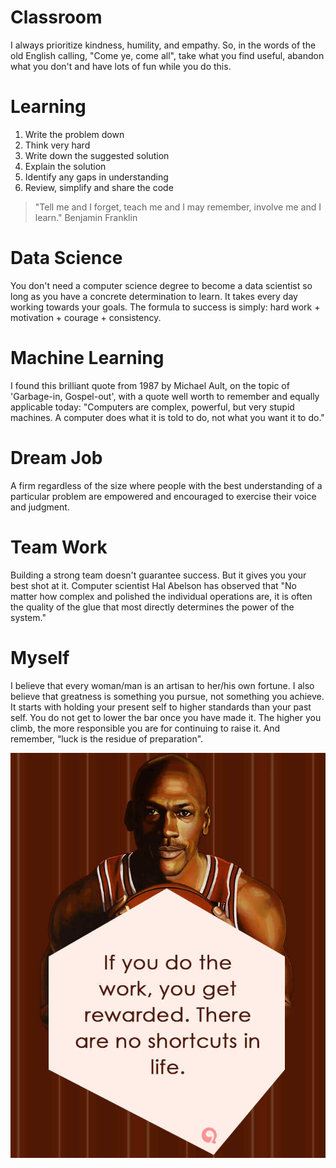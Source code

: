 
# Classroom

I always prioritize kindness, humility, and empathy. So, in the words of the old English calling, "Come ye, come all", take what you find useful, abandon what you don't and have lots of fun while you do this.

# Learning

1. Write the problem down
2. Think very hard
3. Write down the suggested solution
4. Explain the solution
5. Identify any gaps in understanding
6. Review, simplify and share the code

> "Tell me and I forget, teach me and I may remember, involve me and I learn." Benjamin Franklin


# Data Science

You don't need a computer science degree to become a data scientist so long as you have a concrete determination to learn. It takes every day working towards your goals. The formula to success is simply: hard work + motivation + courage + consistency.

# Machine Learning

I found this brilliant quote from 1987 by Michael Ault, on the topic of 'Garbage-in, Gospel-out', with a quote well worth to remember and equally applicable today: "Computers are complex, powerful, but very stupid machines. A computer does what it is told to do, not what you want it to do." 


# Dream Job

A firm regardless of the size where people with the best understanding of a particular problem are empowered and encouraged to exercise their voice and judgment.


# Team Work

Building a strong team doesn't guarantee success. But it gives you your best shot at it. Computer scientist Hal Abelson has observed that "No matter how complex and polished the individual operations are, it is often the quality of the glue that most directly determines the power of the system."


# Myself

I believe that every woman/man is an artisan to her/his own fortune. I also believe that greatness is something you pursue, not something you achieve. It starts with holding your present self to higher standards than your past self. You do not get to lower the bar once you have made it. The higher you climb, the more responsible you are for continuing to raise it. And remember, “luck is the residue of preparation".

<!--
I had this very rare privilege of being able to pursue both in my academic and professional career what has been my dream; vast struggles with dispersed mathematics and statistical modeling, all of which are overlaid with ambition and sometimes astonishingly successful, while attempting to foretell the future of an industry that itself tries to foretell the future. I know this is a rare privilege, but if you can find your passion and focus all your time and efforts towards your goals, then it's more rewarding than anything imaginable.
-->
![](mj.jpg)
